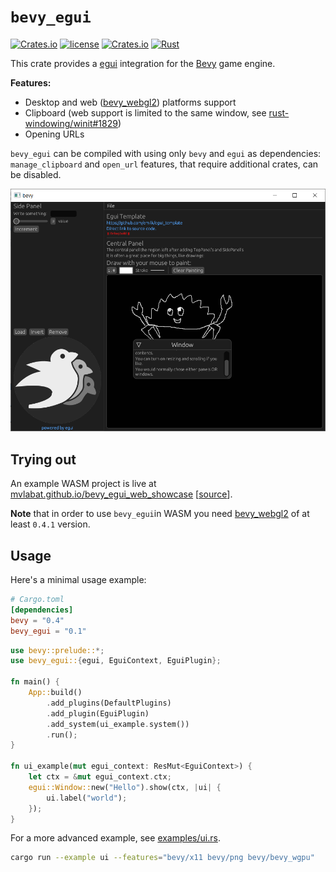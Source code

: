 # `bevy_egui`

[![Crates.io](https://img.shields.io/crates/v/bevy_egui.svg)](https://crates.io/crates/bevy_egui)
[![license](https://img.shields.io/badge/license-MIT-blue.svg)](https://github.com/bevyengine/bevy/blob/master/LICENSE)
[![Crates.io](https://img.shields.io/crates/d/bevy_egui.svg)](https://crates.io/crates/bevy_egui)
[![Rust](https://github.com/mvlabat/bevy_egui/workflows/CI/badge.svg)](https://github.com/mvlabat/bevy_egui/actions)

This crate provides a [egui](https://github.com/emilk/egui) integration for the [Bevy](https://github.com/bevyengine/bevy) game engine.

**Features:**
- Desktop and web ([bevy_webgl2](https://github.com/mrk-its/bevy_webgl2)) platforms support
- Clipboard (web support is limited to the same window, see [rust-windowing/winit#1829](https://github.com/rust-windowing/winit/issues/1829))
- Opening URLs

`bevy_egui` can be compiled with using only `bevy` and `egui` as dependencies: `manage_clipboard` and `open_url` features,
that require additional crates, can be disabled.

![bevy_egui](bevy_egui.png)

## Trying out

An example WASM project is live at [mvlabat.github.io/bevy_egui_web_showcase](https://mvlabat.github.io/bevy_egui_web_showcase/index.html) [[source](https://github.com/mvlabat/bevy_egui_web_showcase)].

**Note** that in order to use `bevy_egui`in WASM you need [bevy_webgl2](https://github.com/mrk-its/bevy_webgl2) of at least `0.4.1` version.

## Usage

Here's a minimal usage example:
```toml
# Cargo.toml
[dependencies]
bevy = "0.4"
bevy_egui = "0.1"
```

```rust
use bevy::prelude::*;
use bevy_egui::{egui, EguiContext, EguiPlugin};

fn main() {
    App::build()
        .add_plugins(DefaultPlugins)
        .add_plugin(EguiPlugin)
        .add_system(ui_example.system())
        .run();
}

fn ui_example(mut egui_context: ResMut<EguiContext>) {
    let ctx = &mut egui_context.ctx;
    egui::Window::new("Hello").show(ctx, |ui| {
        ui.label("world");
    });
}
```

For a more advanced example, see [examples/ui.rs](examples/ui.rs).

```bash
cargo run --example ui --features="bevy/x11 bevy/png bevy/bevy_wgpu"
```
